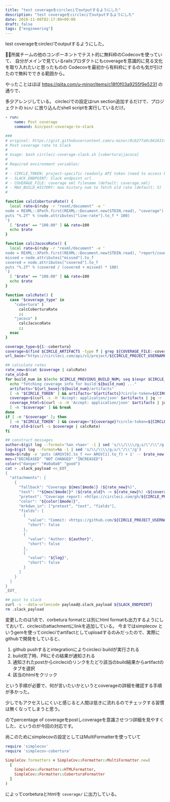 ```yaml
---
title: "test coverageをcircleciでoutputするようにした"
description: "test coverageをcircleciでoutputするようにした"
date: 2018-11-08T02:17:00+09:00
draft: false
tags: ["engineering"]
---
```


test coverageをcircleciでoutputするようにした。

<!--more-->

所属チームの他のコンポーネントでテスト的に無料枠のCodecovを使っていて、
自分がメインで見ているrailsプロダクトにもcoverageを意識的に見る文化を取り入れたいと思ったものの
Codecovを最初から有料枠にするのも気が引けたので無料でできる範囲から。

やったことはほぼ https://qiita.com/u-minor/items/c18f0f03a9255f9e5231 の通りで、

多少アレンジしている。
circleciでの設定はrun section追加するだけで、プロジェクトの `bin/` に放り込んだshell scriptを実行しているだけ。

```yml:config.yml
- run:
    name: Post coverage
    command: bin/post-coverage-to-slack
```

```sh
###
# original: https://gist.githubusercontent.com/u-minor/8cb27fa9c04163142ebd/raw/circleci-coverage-slack
# Post coverage rate to Slack
#
# Usage: bash circleci-coverage-slack.sh [cobertura|jacoco]
#
# Required environment variables:
#
# - CIRCLE_TOKEN: project-specific readonly API token (need to access build artifacts for others)
# - SLACK_ENDPOINT: Slack endpoint url
# - COVERAGE_FILE: coverage xml filename (default: coverage.xml)
# - MAX_BUILD_HISTORY: max history num to fetch old rate (default: 5)
#

function calcCoberturaRate() {
  local rate=$(ruby -r "rexml/document" -e '
node = REXML::XPath.first(REXML::Document.new(STDIN.read), "coverage")
puts "%.2f" % (node.attributes["line-rate"].to_f * 100)
')
  [ "$rate" == "100.00" ] && rate=100
  echo $rate
}

function calcJacocoRate() {
  local rate=$(ruby -r "rexml/document" -e '
node = REXML::XPath.first(REXML::Document.new(STDIN.read), "report/counter[@type=\"LINE\"]")
missed = node.attributes["missed"].to_f
covered = node.attributes["covered"].to_f
puts "%.2f" % (covered / (covered + missed) * 100)
')
  [ "$rate" == "100.00" ] && rate=100
  echo $rate
}

function calcRate() {
  case "$coverage_type" in
    "cobertura" )
      calcCoberturaRate
      ;;
    "jacoco" )
      calcJacocoRate
      ;;
  esac
}

coverage_type=${1:-cobertura}
coverage=$(find $CIRCLE_ARTIFACTS -type f | grep ${COVERAGE_FILE:-coverage.xml})
url_base="https://circleci.com/api/v1/project/${CIRCLE_PROJECT_USERNAME}/${CIRCLE_PROJECT_REPONAME}"

## calculate rates
rate_new=$(cat $coverage | calcRate)
rate_old=0
for build_num in $(echo $CIRCLE_PREVIOUS_BUILD_NUM; seq $(expr $CIRCLE_BUILD_NUM - 1) -1 1 | head -n ${MAX_BUILD_HISTORY:-5}); do
  echo "fetching coverage info for build:${build_num} ..."
  artifacts="${url_base}/${build_num}/artifacts"
  [ -n "$CIRCLE_TOKEN" ] && artifacts="${artifacts}?circle-token=${CIRCLE_TOKEN}"
  coverage=$(curl -s -H 'Accept: application/json' $artifacts | jq -r '.[].url' | grep ${COVERAGE_FILE:-coverage.xml})
  coverage_html=$(curl -s -H 'Accept: application/json' $artifacts | jq -r '.[].url' | grep index.html)
  [ -n "$coverage" ] && break
done
if [ -n "$coverage" ]; then
  [ -n "$CIRCLE_TOKEN" ] && coverage="${coverage}?circle-token=${CIRCLE_TOKEN}"
  rate_old=$(curl -s $coverage | calcRate)
fi

## construct messages
author=$(git log --format='%an <%ae>' -1 | sed 's/\\/\\\\/g;s/\"/\\"/g')
log=$(git log --format=%s -1 | sed 's/\\/\\\\/g;s/\"/\\"/g')
mode=$(ruby -e 'puts (ARGV[0].to_f <=> ARGV[1].to_f) + 1' -- $rate_new $rate_old)
mes=("DECREASED" "NOT CHANGED" "INCREASED")
color=("danger" "#a0a0a0" "good")
cat > .slack_payload <<_EOT_
{
  "attachments": [
    {
      "fallback": "Coverage ${mes[$mode]} (${rate_new}%)",
      "text": "*${mes[$mode]}* (${rate_old}% -> ${rate_new}%) <${coverage_html}>",
      "pretext": "Coverage report: <https://circleci.com/gh/${CIRCLE_PROJECT_USERNAME}/${CIRCLE_PROJECT_REPONAME}/${CIRCLE_BUILD_NUM}|#${CIRCLE_BUILD_NUM}> <https://circleci.com/gh/${CIRCLE_PROJECT_USERNAME}/${CIRCLE_PROJECT_REPONAME}|${CIRCLE_PROJECT_USERNAME}/${CIRCLE_PROJECT_REPONAME}> (<https://circleci.com/gh/${CIRCLE_PROJECT_USERNAME}/${CIRCLE_PROJECT_REPONAME}/tree/${CIRCLE_BRANCH}|${CIRCLE_BRANCH}>)",
      "color": "${color[$mode]}",
      "mrkdwn_in": ["pretext", "text", "fields"],
      "fields": [
        {
          "value": "Commit: <https://github.com/${CIRCLE_PROJECT_USERNAME}/${CIRCLE_PROJECT_REPONAME}/commit/${CIRCLE_SHA1}|${CIRCLE_SHA1}>",
          "short": false
        },
        {
          "value": "Author: ${author}",
          "short": false
        },
        {
          "value": "${log}",
          "short": false
        }
      ]
    }
  ]
}
_EOT_

## post to slack
curl -s --data-urlencode payload@.slack_payload ${SLACK_ENDPOINT}
rm .slack_payload
```

変更したのは1点で、corbetura formatとは別にhtml formatも出力するようにしておいて、circleciのattachmentにlinkを追加している。
今まではsimplecov というgemを使ってcircleciでartifactとしてuploadするのみだったので、実際にgithubで開発をしていると、

1. github pushするとintegrationによりcircleci buildが実行される
2. build完了時、PRにその結果が通知される
3. 通知されたpostからcircleciのリンクをたどり該当のbuild結果からartifactのタブを選択
4. 該当のhtmlをクリック

という手順が必要で、何が言いたいかというとcoverageの詳細を確認する手順が多かった。

少しでもアクセスしにくいと感じると人間は低きに流れるのでチェックする習慣は無くなってしまうと思う。

のでpercentage of coverageをpostしcoverageを意識させつつ詳細を見やすくした、というのが今回の対応です。



尚このためにsimplecovの設定としてはMultiFormatterを使っていて

```rb
require 'simplecov'
require 'simplecov-cobertura'

SimpleCov.formatters = SimpleCov::Formatter::MultiFormatter.new(
  [
    SimpleCov::Formatter::HTMLFormatter,
    SimpleCov::Formatter::CoberturaFormatter
  ]
)
```

によってcorbeturaとhtmlを `coverage/` に出力している。
